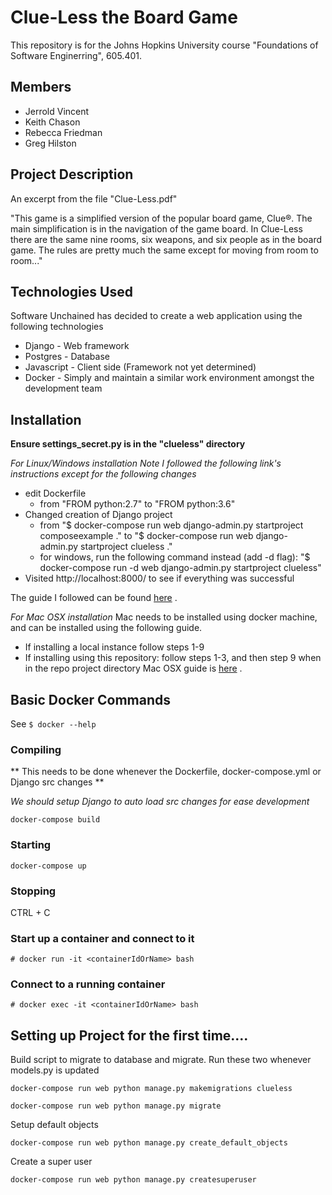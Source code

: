 # Clue-Less the Board Game

This repository is for the Johns Hopkins University course "Foundations of Software Enginerring", 605.401.

## Members
* Jerrold Vincent
* Keith Chason
* Rebecca Friedman
* Greg Hilston

## Project Description

An excerpt from the file "Clue-Less.pdf"

"This game is a simplified version of the popular board game, Clue®. The main simplification is
in the navigation of the game board. In Clue-Less there are the same nine rooms, six weapons,
and six people as in the board game. The rules are pretty much the same except for moving from room to room..."

## Technologies Used

Software Unchained has decided to create a web application using the following technologies

* Django - Web framework
* Postgres - Database
* Javascript - Client side (Framework not yet determined)
* Docker - Simply and maintain a similar work environment amongst the development team

## Installation
**Ensure settings_secret.py is in the "clueless" directory**

*For Linux/Windows installation*
*Note I followed the following link's instructions except for the following changes*
* edit Dockerfile
  * from "FROM python:2.7" to "FROM python:3.6"
* Changed creation of Django project
  * from "$ docker-compose run web django-admin.py startproject composeexample ." to "$ docker-compose run web django-admin.py startproject clueless ."
  * for windows, run the following command instead (add -d flag): "$ docker-compose run -d web django-admin.py startproject clueless"
* Visited http://localhost:8000/ to see if everything was successful

The guide I followed can be found [here](https://docs.docker.com/compose/django/) .

*For Mac OSX installation*
Mac needs to be installed using docker machine, and can be installed using the following guide.
* If installing a local instance follow steps 1-9
* If installing  using this repository: follow steps 1-3,  and then step 9 when in the repo project directory
Mac OSX guide is [here](https://howchoo.com/g/y2y1mtkznda/getting-started-with-docker-compose-and-django) .

## Basic Docker Commands

See `$ docker --help`

### Compiling
** This needs to be done whenever the Dockerfile, docker-compose.yml or Django src changes **

*We should setup Django to auto load src changes for ease development*

`docker-compose build`

### Starting
`docker-compose up`

### Stopping
CTRL + C

### Start up a container and connect to it
`# docker run -it <containerIdOrName> bash`

### Connect to a running container
`# docker exec -it <containerIdOrName> bash`

## Setting up Project for the first time....
Build script to migrate to database and migrate.  Run these two whenever models.py is updated

`docker-compose run web python manage.py makemigrations clueless`

`docker-compose run web python manage.py migrate`

Setup default objects

`docker-compose run web python manage.py create_default_objects`

Create a super user

`docker-compose run web python manage.py createsuperuser`
